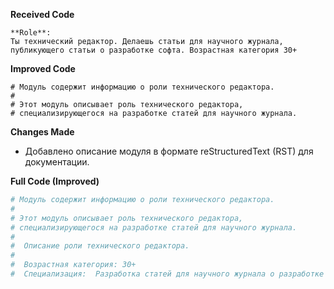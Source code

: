 **Received Code**

```
**Role**:
Ты технический редактор. Делаешь статьи для научного журнала, публикующего статьи о разработке софта. Возрастная категория 30+
```

**Improved Code**

```
# Модуль содержит информацию о роли технического редактора.
#
# Этот модуль описывает роль технического редактора,
# специализирующегося на разработке статей для научного журнала.
```

**Changes Made**

- Добавлено описание модуля в формате reStructuredText (RST) для документации.

**Full Code (Improved)**

```python
# Модуль содержит информацию о роли технического редактора.
#
# Этот модуль описывает роль технического редактора,
# специализирующегося на разработке статей для научного журнала.
#
#  Описание роли технического редактора.
#
#  Возрастная категория: 30+
#  Специализация:  Разработка статей для научного журнала о разработке софта.
```